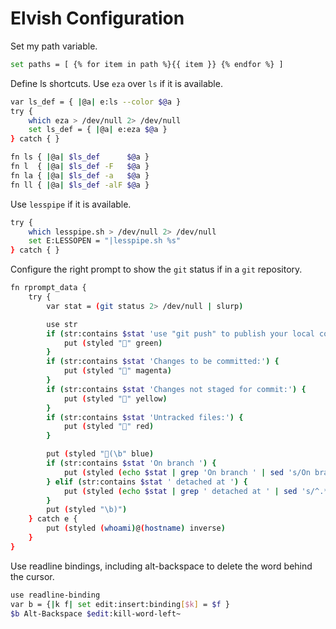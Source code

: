 # Elvish Configuration

Set my path variable.
```sh
set paths = [ {% for item in path %}{{ item }} {% endfor %} ]
```

Define ls shortcuts. Use `eza` over `ls` if it is available.
```sh
var ls_def = { |@a| e:ls --color $@a }
try {
	which eza > /dev/null 2> /dev/null
	set ls_def = { |@a| e:eza $@a }
} catch { }

fn ls { |@a| $ls_def      $@a }
fn l  { |@a| $ls_def -F   $@a }
fn la { |@a| $ls_def -a   $@a }
fn ll { |@a| $ls_def -alF $@a }
```

Use `lesspipe` if it is available.
```sh
try {
	which lesspipe.sh > /dev/null 2> /dev/null
	set E:LESSOPEN = "|lesspipe.sh %s"
} catch { }
```

Configure the right prompt to show the `git` status if in a `git` repository.
```sh
fn rprompt_data {
	try {
		var stat = (git status 2> /dev/null | slurp)

		use str
		if (str:contains $stat 'use "git push" to publish your local commits') {
			put (styled "" green)
		}
		if (str:contains $stat 'Changes to be committed:') {
			put (styled "" magenta)
		}
		if (str:contains $stat 'Changes not staged for commit:') {
			put (styled "" yellow)
		}
		if (str:contains $stat 'Untracked files:') {
			put (styled "" red)
		}

		put (styled "(\b" blue)
		if (str:contains $stat 'On branch ') {
			put (styled (echo $stat | grep 'On branch ' | sed 's/On branch //' | sed 's/\s*//') blue)
		} elif (str:contains $stat ' detached at ') {
			put (styled (echo $stat | grep ' detached at ' | sed 's/^.*detached at //' | sed 's/\s*//' ) blue)
		}
		put (styled "\b)")
	} catch e {
		put (styled (whoami)@(hostname) inverse)
	}
}
```

Use readline bindings, including alt-backspace to delete the word behind the cursor.
```sh
use readline-binding
var b = {|k f| set edit:insert:binding[$k] = $f }
$b Alt-Backspace $edit:kill-word-left~
```
